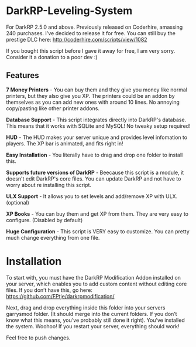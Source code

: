 DarkRP-Leveling-System
======================
For DarkRP 2.5.0 and above.
Previously released on Coderhire, amassing 240 purchases. I've decided to release it for free. 
You can still buy the prestige DLC here: http://coderhire.com/scripts/view/1082


If you bought this script before I gave it away for free, I am very sorry. Consider it a donation to a poor dev :)

Features
-------
**7 Money Printers** - You can buy them and they give you money like normal printers, but they also give you XP. The printers could be an addon by themselves as you can add new ones with around 10 lines. No annoying copy/pasting like other printer addons.

**Database Support** - This script integrates directly into DarkRP's database. This means that it works with SQLite and MySQL! No tweaky setup required!

**HUD** - The HUD makes your server unique and provides level infomation to players. The XP bar is animated, and fits right in!

**Easy Installation** - You literally have to drag and drop one folder to install this.

**Supports future versions of DarkRP** - Beecause this script is a module, it doesn't edit DarkRP's core files. You can update DarkRP and not have to worry about re installing this script.

**ULX Support** - It allows you to set levels and add/remove XP with ULX. (optional)

**XP Books** - You can buy them and get XP from them. They are very easy to configure. (Disabled by default)

**Huge Configuration** - This script is VERY easy to customize. You can pretty much change everything from one file.  


Installation
======================
To start with, you must have the DarkRP Modification Addon installed on your server, which enables you to add custom content without editing core files. 
If you don’t have this, go here: https://github.com/FPtje/darkrpmodification/ 

Next, drag and drop everything inside this folder into your servers garrysmod folder. (It should merge into the current folders. If you don’t know what this means, you’ve probably still done it right).
You’ve installed the system. Woohoo! If you restart your server, everything should work!

Feel free to push changes.
